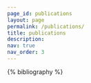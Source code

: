 ```yaml
---
page_id: publications
layout: page
permalink: /publications/
title: publications
description: 
nav: true
nav_order: 3
---
```


<!-- _pages/publications.md -->
<div class="publications">

{% bibliography %}

</div>
